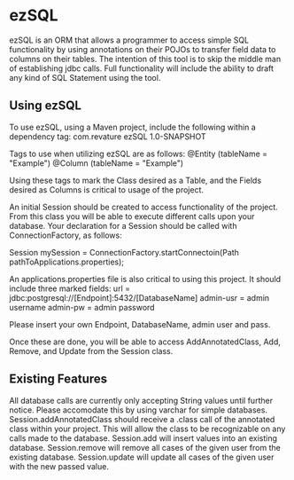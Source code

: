# ezSQL
ezSQL is an ORM that allows a programmer to access simple SQL functionality by using annotations on their POJOs to transfer field data to columns on their tables.
The intention of this tool is to skip the middle man of establishing jdbc calls. Full functionality will include the ability to draft any kind of SQL Statement using the tool.

## Using ezSQL
To use ezSQL, using a Maven project, include the following within a dependency tag:
        <groupId>com.revature</groupId>
        <artifactId>ezSQL</artifactId>
        <version>1.0-SNAPSHOT</version>
        
Tags to use when utilizing ezSQL are as follows:
@Entity (tableName = "Example")
@Column (tableName = "Example")

Using these tags to mark the Class desired as a Table, and the Fields desired as Columns is critical to usage of the project.

An initial Session should be created to access functionality of the project. From this class you will be able to execute different calls upon your database.
Your declaration for a Session should be called with ConnectionFactory, as follows:

Session mySession = ConnectionFactory.startConnectoin(Path pathToApplications.properties);

An applications.properties file is also critical to using this project. It should include three marked fields:
url = jdbc:postgresql://[Endpoint]:5432/[DatabaseName]
admin-usr = admin username
admin-pw = admin password

Please insert your own Endpoint, DatabaseName, admin user and pass.

Once these are done, you will be able to access AddAnnotatedClass, Add, Remove, and Update from the Session class.

## Existing Features
All database calls are currently only accepting String values until further notice. Please accomodate this by using varchar for simple databases.
Session.addAnnotatedClass should receive a .class call of the annotated class within your project. This will allow the class to be recognizable on any calls made to the database.
Session.add will insert values into an existing database.
Session.remove will remove all cases of the given user from the existing database.
Session.update will update all cases of the given user with the new passed value.
